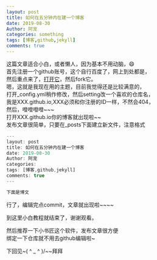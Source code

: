 ```yaml
---
layout: post
title: 如何在五分钟内在建一个博客
date: 2019-08-30
Author: 阿宠
categories: something
tags: [博客,github,jekyll]
comments: true
--- 
```


这篇文章适合小白，或者懒人，因为基本不用动脑，😄  
首先注册一个github账号，这个自行百度了，网上到处都是，  
然后重点来了，[打开它](https://github.com/FromEndWorld/LOFFER)，然后fork它。  
嗯，这就是我现在用的主题，目前我觉得还是比较满意的，  
打开_config.yml稍作修改，然后setting改一个喜欢的仓库名，  
我是XXX.github.io,XXX必须和你注册的ID一样，不然会404，  
然后，噔噔噔噔~~~  
打开XXX.github.io你的博客就出现啦~~  
发布文章很简单，只要在_posts下面建立新文件，注意格式  


``` javascript
---
layout: post
title: 如何在五分钟内在建一个博客
date: 2019-08-30
Author: 阿宠
categories: 
tags: [博客,github,jekyll]
comments: true
--- 

下面是博文
```

行了，编辑完点commit，文章就出现啦~~~~   

到这里小白教程就结束了，谢谢观看。

然后推荐一下小书匠这个软件，发布文章很方便  
绑定一下仓库就不用去github编辑啦~  

下回见~(  ^ _ ^ )/~~拜拜
